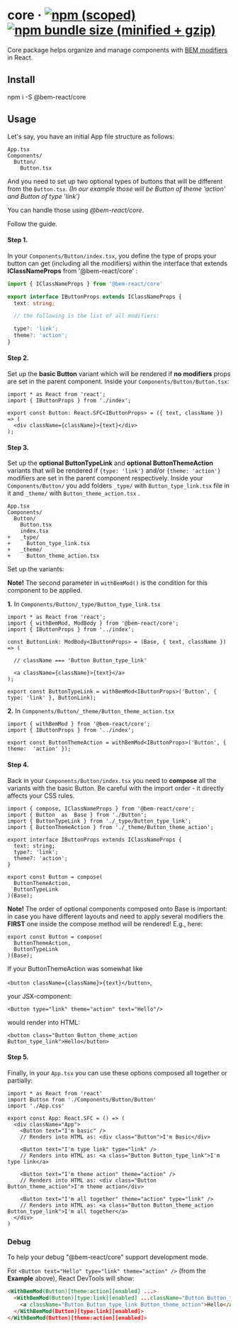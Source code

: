 # core &middot; [![npm (scoped)](https://img.shields.io/npm/v/@bem-react/core.svg)](https://www.npmjs.com/package/@bem-react/core) [![npm bundle size (minified + gzip)](https://img.shields.io/bundlephobia/minzip/@bem-react/core.svg)](https://bundlephobia.com/result?p=@bem-react/core)

Core package helps organize and manage components with [BEM modifiers](https://en.bem.info/methodology/key-concepts/#modifier) in React.

## Install

npm i -S @bem-react/core

## Usage

Let's say, you have an initial App file structure as follows:
```
App.tsx
Components/
  Button/
    Button.tsx
```

And you need to set up two optional types of buttons that will be different from the `Button.tsx`. _(In our example those will be Button of theme 'action' and Button of type 'link')_

You can handle those using _@bem-react/core_.

Follow the guide.

#### Step 1.

In your `Components/Button/index.tsx`, you define the type of props your button can get (including all the modifiers) within the interface that extends **IClassNameProps** from '@bem-react/core' :
```ts
import { IClassNameProps } from '@bem-react/core'

export interface IButtonProps extends IClassNameProps {
  text: string;

  // the following is the list of all modifiers:

  type?: 'link';
  theme?: 'action';
}
```

#### Step 2.

Set up the **basic Button** variant which will be rendered if **no modifiers** props are set in the parent component.
Inside your `Components/Button/Button.tsx`:
```tsx
import * as React from 'react';
import { IButtonProps } from './index';

export const Button: React.SFC<IButtonProps> = ({ text, className }) => ( 
  <div className={className}>{text}</div>
);
```

#### Step 3.

Set up the **optional ButtonTypeLink** and **optional ButtonThemeAction** variants that will be rendered if `{type: 'link'}` and/or `{theme: 'action'}` modifiers are set in the parent component respectively.
Inside your `Components/Button/` you add folders `_type/` with `Button_type_link.tsx` file in it and `_theme/` with `Button_theme_action.tsx` .
```
App.tsx
Components/
  Button/
    Button.tsx
    index.tsx
+   _type/
+     Button_type_link.tsx
+   _theme/
+     Button_theme_action.tsx
```
Set up the variants:

**Note!** The second parameter in `withBemMod()` is the condition for this component to be applied.

**1.** In `Components/Button/_type/Button_type_link.tsx`

```tsx
import * as React from 'react';
import { withBemMod, ModBody } from '@bem-react/core';
import { IButtonProps } from '../index';

const ButtonLink: ModBody<IButtonProps> = (Base, { text, className }) => (

  // className === 'Button Button_type_link'

  <a className={className}>{text}</a>
);

export const ButtonTypeLink = withBemMod<IButtonProps>('Button', { type: 'link' }, ButtonLink);
```
**2.** In `Components/Button/_theme/Button_theme_action.tsx`
```tsx
import { withBemMod } from '@bem-react/core';
import { IButtonProps } from '../index';

export const ButtonThemeAction = withBemMod<IButtonProps>('Button', { theme:  'action' });
```
#### Step 4.
Back in your `Components/Button/index.tsx` you need to **compose** all the variants with the basic Button.
Be careful with the import order - it directly affects your CSS rules.
```tsx
import { compose, IClassNameProps } from '@bem-react/core';
import { Button  as  Base } from './Button';
import { ButtonTypeLink } from './_type/Button_type_link';
import { ButtonThemeAction } from './_theme/Button_theme_action';

export interface IButtonProps extends IClassNameProps {
  text: string;
  type?: 'link';
  theme?: 'action';
}

export const Button = compose(
  ButtonThemeAction,
  ButtonTypeLink
)(Base);
```
**Note!** The order of optional components composed onto Base is important: in case you have different layouts and need to apply several modifiers the **FIRST** one inside the compose method will be rendered!
E.g., here:
```tsx
export const Button = compose(
  ButtonThemeAction,
  ButtonTypeLink
)(Base);
```
If your ButtonThemeAction was somewhat like

`<button className={className}>{text}</button>`,

your JSX-component:

`<Button type="link" theme="action" text="Hello"/>`

would render into HTML:

`<button class="Button Button_theme_action Button_type_link">Hello</button>`

#### Step 5.
Finally, in your `App.tsx` you can use these options composed all together or partially:
```tsx
import * as React from 'react'
import Button from './Components/Button/Button'
import './App.css'

export const App: React.SFC = () => (
  <div className="App">
    <Button text="I'm basic" />   
    // Renders into HTML as: <div class="Button">I'm Basic</div>                                    

    <Button text="I'm type link" type="link" />    
    // Renders into HTML as: <a class="Button Button_type_link">I'm type link</a>

    <Button text="I'm theme action" theme="action" />
    // Renders into HTML as: <div class="Button Button_theme_action">I'm theme action</div>

    <Button text="I'm all together" theme="action" type="link" />
    // Renders into HTML as: <a class="Button Button_theme_action Button_type_link">I'm all together</a>
  </div>
)
```

### Debug

To help your debug "@bem-react/core" support development mode.

For `<Button text="Hello" type="link" theme="action" />` (from the **Example** above), React DevTools will show:

```html
<WithBemMod(Button)[theme:action][enabled] ...>
  <WithBemMod(Button)[type:link][enabled] ...className="Button Button_theme_action">
    <a className="Button Button_type_link Button_theme_action">Hello</a>
  </WithBemMod(Button)[type:link][enabled]>
</WithBemMod(Button)[theme:action][enabled]>
```
